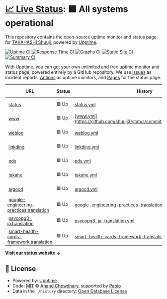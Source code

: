 # [📈 Live Status](https://status.shuuji3.xyz): <!--live status--> **🟩 All systems operational**

This repository contains the open-source uptime monitor and status page for [TAKAHASHI Shuuji](https://shuuji3.xyz), powered by [Upptime](https://github.com/upptime/upptime).

[![Uptime CI](https://github.com/shuuji3/status/workflows/Uptime%20CI/badge.svg)](https://github.com/shuuji3/status/actions?query=workflow%3A%22Uptime+CI%22)
[![Response Time CI](https://github.com/shuuji3/status/workflows/Response%20Time%20CI/badge.svg)](https://github.com/shuuji3/status/actions?query=workflow%3A%22Response+Time+CI%22)
[![Graphs CI](https://github.com/shuuji3/status/workflows/Graphs%20CI/badge.svg)](https://github.com/shuuji3/status/actions?query=workflow%3A%22Graphs+CI%22)
[![Static Site CI](https://github.com/shuuji3/status/workflows/Static%20Site%20CI/badge.svg)](https://github.com/shuuji3/status/actions?query=workflow%3A%22Static+Site+CI%22)
[![Summary CI](https://github.com/shuuji3/status/workflows/Summary%20CI/badge.svg)](https://github.com/shuuji3/status/actions?query=workflow%3A%22Summary+CI%22)

With [Upptime](https://upptime.js.org), you can get your own unlimited and free uptime monitor and status page, powered entirely by a GitHub repository. We use [Issues](https://github.com/shuuji3/status/issues) as incident reports, [Actions](https://github.com/shuuji3/status/actions) as uptime monitors, and [Pages](https://status.shuuji3.xyz) for the status page.

<!--start: status pages-->
<!-- This summary is generated by Upptime (https://github.com/upptime/upptime) -->
<!-- Do not edit this manually, your changes will be overwritten -->
<!-- prettier-ignore -->
| URL | Status | History | Response Time | Uptime |
| --- | ------ | ------- | ------------- | ------ |
| <img alt="" src="https://icons.duckduckgo.com/ip3/status.shuuji3.xyz.ico" height="13"> [status](https://status.shuuji3.xyz) | 🟩 Up | [status.yml](https://github.com/shuuji3/status/commits/HEAD/history/status.yml) | <details><summary><img alt="Response time graph" src="./graphs/status/response-time-week.png" height="20"> 145ms</summary><br><a href="https://status.shuuji3.xyz/history/status"><img alt="Response time 165" src="https://img.shields.io/endpoint?url=https%3A%2F%2Fraw.githubusercontent.com%2Fshuuji3%2Fstatus%2FHEAD%2Fapi%2Fstatus%2Fresponse-time.json"></a><br><a href="https://status.shuuji3.xyz/history/status"><img alt="24-hour response time 122" src="https://img.shields.io/endpoint?url=https%3A%2F%2Fraw.githubusercontent.com%2Fshuuji3%2Fstatus%2FHEAD%2Fapi%2Fstatus%2Fresponse-time-day.json"></a><br><a href="https://status.shuuji3.xyz/history/status"><img alt="7-day response time 145" src="https://img.shields.io/endpoint?url=https%3A%2F%2Fraw.githubusercontent.com%2Fshuuji3%2Fstatus%2FHEAD%2Fapi%2Fstatus%2Fresponse-time-week.json"></a><br><a href="https://status.shuuji3.xyz/history/status"><img alt="30-day response time 148" src="https://img.shields.io/endpoint?url=https%3A%2F%2Fraw.githubusercontent.com%2Fshuuji3%2Fstatus%2FHEAD%2Fapi%2Fstatus%2Fresponse-time-month.json"></a><br><a href="https://status.shuuji3.xyz/history/status"><img alt="1-year response time 165" src="https://img.shields.io/endpoint?url=https%3A%2F%2Fraw.githubusercontent.com%2Fshuuji3%2Fstatus%2FHEAD%2Fapi%2Fstatus%2Fresponse-time-year.json"></a></details> | <details><summary><a href="https://status.shuuji3.xyz/history/status">100.00%</a></summary><a href="https://status.shuuji3.xyz/history/status"><img alt="All-time uptime 99.96%" src="https://img.shields.io/endpoint?url=https%3A%2F%2Fraw.githubusercontent.com%2Fshuuji3%2Fstatus%2FHEAD%2Fapi%2Fstatus%2Fuptime.json"></a><br><a href="https://status.shuuji3.xyz/history/status"><img alt="24-hour uptime 100.00%" src="https://img.shields.io/endpoint?url=https%3A%2F%2Fraw.githubusercontent.com%2Fshuuji3%2Fstatus%2FHEAD%2Fapi%2Fstatus%2Fuptime-day.json"></a><br><a href="https://status.shuuji3.xyz/history/status"><img alt="7-day uptime 100.00%" src="https://img.shields.io/endpoint?url=https%3A%2F%2Fraw.githubusercontent.com%2Fshuuji3%2Fstatus%2FHEAD%2Fapi%2Fstatus%2Fuptime-week.json"></a><br><a href="https://status.shuuji3.xyz/history/status"><img alt="30-day uptime 100.00%" src="https://img.shields.io/endpoint?url=https%3A%2F%2Fraw.githubusercontent.com%2Fshuuji3%2Fstatus%2FHEAD%2Fapi%2Fstatus%2Fuptime-month.json"></a><br><a href="https://status.shuuji3.xyz/history/status"><img alt="1-year uptime 99.96%" src="https://img.shields.io/endpoint?url=https%3A%2F%2Fraw.githubusercontent.com%2Fshuuji3%2Fstatus%2FHEAD%2Fapi%2Fstatus%2Fuptime-year.json"></a></details>
| <img alt="" src="https://icons.duckduckgo.com/ip3/www.shuuji3.xyz.ico" height="13"> [www](https://www.shuuji3.xyz) | 🟩 Up | [www.yml](https://github.com/shuuji3/status/commits/HEAD/history/www.yml) | <details><summary><img alt="Response time graph" src="./graphs/www/response-time-week.png" height="20"> 330ms</summary><br><a href="https://status.shuuji3.xyz/history/www"><img alt="Response time 437" src="https://img.shields.io/endpoint?url=https%3A%2F%2Fraw.githubusercontent.com%2Fshuuji3%2Fstatus%2FHEAD%2Fapi%2Fwww%2Fresponse-time.json"></a><br><a href="https://status.shuuji3.xyz/history/www"><img alt="24-hour response time 276" src="https://img.shields.io/endpoint?url=https%3A%2F%2Fraw.githubusercontent.com%2Fshuuji3%2Fstatus%2FHEAD%2Fapi%2Fwww%2Fresponse-time-day.json"></a><br><a href="https://status.shuuji3.xyz/history/www"><img alt="7-day response time 330" src="https://img.shields.io/endpoint?url=https%3A%2F%2Fraw.githubusercontent.com%2Fshuuji3%2Fstatus%2FHEAD%2Fapi%2Fwww%2Fresponse-time-week.json"></a><br><a href="https://status.shuuji3.xyz/history/www"><img alt="30-day response time 448" src="https://img.shields.io/endpoint?url=https%3A%2F%2Fraw.githubusercontent.com%2Fshuuji3%2Fstatus%2FHEAD%2Fapi%2Fwww%2Fresponse-time-month.json"></a><br><a href="https://status.shuuji3.xyz/history/www"><img alt="1-year response time 437" src="https://img.shields.io/endpoint?url=https%3A%2F%2Fraw.githubusercontent.com%2Fshuuji3%2Fstatus%2FHEAD%2Fapi%2Fwww%2Fresponse-time-year.json"></a></details> | <details><summary><a href="https://status.shuuji3.xyz/history/www">100.00%</a></summary><a href="https://status.shuuji3.xyz/history/www"><img alt="All-time uptime 99.99%" src="https://img.shields.io/endpoint?url=https%3A%2F%2Fraw.githubusercontent.com%2Fshuuji3%2Fstatus%2FHEAD%2Fapi%2Fwww%2Fuptime.json"></a><br><a href="https://status.shuuji3.xyz/history/www"><img alt="24-hour uptime 100.00%" src="https://img.shields.io/endpoint?url=https%3A%2F%2Fraw.githubusercontent.com%2Fshuuji3%2Fstatus%2FHEAD%2Fapi%2Fwww%2Fuptime-day.json"></a><br><a href="https://status.shuuji3.xyz/history/www"><img alt="7-day uptime 100.00%" src="https://img.shields.io/endpoint?url=https%3A%2F%2Fraw.githubusercontent.com%2Fshuuji3%2Fstatus%2FHEAD%2Fapi%2Fwww%2Fuptime-week.json"></a><br><a href="https://status.shuuji3.xyz/history/www"><img alt="30-day uptime 100.00%" src="https://img.shields.io/endpoint?url=https%3A%2F%2Fraw.githubusercontent.com%2Fshuuji3%2Fstatus%2FHEAD%2Fapi%2Fwww%2Fuptime-month.json"></a><br><a href="https://status.shuuji3.xyz/history/www"><img alt="1-year uptime 99.99%" src="https://img.shields.io/endpoint?url=https%3A%2F%2Fraw.githubusercontent.com%2Fshuuji3%2Fstatus%2FHEAD%2Fapi%2Fwww%2Fuptime-year.json"></a></details>
| <img alt="" src="https://icons.duckduckgo.com/ip3/weblog.shuuji3.xyz.ico" height="13"> [weblog](https://weblog.shuuji3.xyz) | 🟩 Up | [weblog.yml](https://github.com/shuuji3/status/commits/HEAD/history/weblog.yml) | <details><summary><img alt="Response time graph" src="./graphs/weblog/response-time-week.png" height="20"> 135ms</summary><br><a href="https://status.shuuji3.xyz/history/weblog"><img alt="Response time 163" src="https://img.shields.io/endpoint?url=https%3A%2F%2Fraw.githubusercontent.com%2Fshuuji3%2Fstatus%2FHEAD%2Fapi%2Fweblog%2Fresponse-time.json"></a><br><a href="https://status.shuuji3.xyz/history/weblog"><img alt="24-hour response time 51" src="https://img.shields.io/endpoint?url=https%3A%2F%2Fraw.githubusercontent.com%2Fshuuji3%2Fstatus%2FHEAD%2Fapi%2Fweblog%2Fresponse-time-day.json"></a><br><a href="https://status.shuuji3.xyz/history/weblog"><img alt="7-day response time 135" src="https://img.shields.io/endpoint?url=https%3A%2F%2Fraw.githubusercontent.com%2Fshuuji3%2Fstatus%2FHEAD%2Fapi%2Fweblog%2Fresponse-time-week.json"></a><br><a href="https://status.shuuji3.xyz/history/weblog"><img alt="30-day response time 156" src="https://img.shields.io/endpoint?url=https%3A%2F%2Fraw.githubusercontent.com%2Fshuuji3%2Fstatus%2FHEAD%2Fapi%2Fweblog%2Fresponse-time-month.json"></a><br><a href="https://status.shuuji3.xyz/history/weblog"><img alt="1-year response time 163" src="https://img.shields.io/endpoint?url=https%3A%2F%2Fraw.githubusercontent.com%2Fshuuji3%2Fstatus%2FHEAD%2Fapi%2Fweblog%2Fresponse-time-year.json"></a></details> | <details><summary><a href="https://status.shuuji3.xyz/history/weblog">100.00%</a></summary><a href="https://status.shuuji3.xyz/history/weblog"><img alt="All-time uptime 100.00%" src="https://img.shields.io/endpoint?url=https%3A%2F%2Fraw.githubusercontent.com%2Fshuuji3%2Fstatus%2FHEAD%2Fapi%2Fweblog%2Fuptime.json"></a><br><a href="https://status.shuuji3.xyz/history/weblog"><img alt="24-hour uptime 100.00%" src="https://img.shields.io/endpoint?url=https%3A%2F%2Fraw.githubusercontent.com%2Fshuuji3%2Fstatus%2FHEAD%2Fapi%2Fweblog%2Fuptime-day.json"></a><br><a href="https://status.shuuji3.xyz/history/weblog"><img alt="7-day uptime 100.00%" src="https://img.shields.io/endpoint?url=https%3A%2F%2Fraw.githubusercontent.com%2Fshuuji3%2Fstatus%2FHEAD%2Fapi%2Fweblog%2Fuptime-week.json"></a><br><a href="https://status.shuuji3.xyz/history/weblog"><img alt="30-day uptime 100.00%" src="https://img.shields.io/endpoint?url=https%3A%2F%2Fraw.githubusercontent.com%2Fshuuji3%2Fstatus%2FHEAD%2Fapi%2Fweblog%2Fuptime-month.json"></a><br><a href="https://status.shuuji3.xyz/history/weblog"><img alt="1-year uptime 100.00%" src="https://img.shields.io/endpoint?url=https%3A%2F%2Fraw.githubusercontent.com%2Fshuuji3%2Fstatus%2FHEAD%2Fapi%2Fweblog%2Fuptime-year.json"></a></details>
| <img alt="" src="https://icons.duckduckgo.com/ip3/linkding.shuuji3.xyz.ico" height="13"> [linkding](https://linkding.shuuji3.xyz) | 🟩 Up | [linkding.yml](https://github.com/shuuji3/status/commits/HEAD/history/linkding.yml) | <details><summary><img alt="Response time graph" src="./graphs/linkding/response-time-week.png" height="20"> 1013ms</summary><br><a href="https://status.shuuji3.xyz/history/linkding"><img alt="Response time 996" src="https://img.shields.io/endpoint?url=https%3A%2F%2Fraw.githubusercontent.com%2Fshuuji3%2Fstatus%2FHEAD%2Fapi%2Flinkding%2Fresponse-time.json"></a><br><a href="https://status.shuuji3.xyz/history/linkding"><img alt="24-hour response time 1032" src="https://img.shields.io/endpoint?url=https%3A%2F%2Fraw.githubusercontent.com%2Fshuuji3%2Fstatus%2FHEAD%2Fapi%2Flinkding%2Fresponse-time-day.json"></a><br><a href="https://status.shuuji3.xyz/history/linkding"><img alt="7-day response time 1013" src="https://img.shields.io/endpoint?url=https%3A%2F%2Fraw.githubusercontent.com%2Fshuuji3%2Fstatus%2FHEAD%2Fapi%2Flinkding%2Fresponse-time-week.json"></a><br><a href="https://status.shuuji3.xyz/history/linkding"><img alt="30-day response time 984" src="https://img.shields.io/endpoint?url=https%3A%2F%2Fraw.githubusercontent.com%2Fshuuji3%2Fstatus%2FHEAD%2Fapi%2Flinkding%2Fresponse-time-month.json"></a><br><a href="https://status.shuuji3.xyz/history/linkding"><img alt="1-year response time 996" src="https://img.shields.io/endpoint?url=https%3A%2F%2Fraw.githubusercontent.com%2Fshuuji3%2Fstatus%2FHEAD%2Fapi%2Flinkding%2Fresponse-time-year.json"></a></details> | <details><summary><a href="https://status.shuuji3.xyz/history/linkding">100.00%</a></summary><a href="https://status.shuuji3.xyz/history/linkding"><img alt="All-time uptime 99.99%" src="https://img.shields.io/endpoint?url=https%3A%2F%2Fraw.githubusercontent.com%2Fshuuji3%2Fstatus%2FHEAD%2Fapi%2Flinkding%2Fuptime.json"></a><br><a href="https://status.shuuji3.xyz/history/linkding"><img alt="24-hour uptime 100.00%" src="https://img.shields.io/endpoint?url=https%3A%2F%2Fraw.githubusercontent.com%2Fshuuji3%2Fstatus%2FHEAD%2Fapi%2Flinkding%2Fuptime-day.json"></a><br><a href="https://status.shuuji3.xyz/history/linkding"><img alt="7-day uptime 100.00%" src="https://img.shields.io/endpoint?url=https%3A%2F%2Fraw.githubusercontent.com%2Fshuuji3%2Fstatus%2FHEAD%2Fapi%2Flinkding%2Fuptime-week.json"></a><br><a href="https://status.shuuji3.xyz/history/linkding"><img alt="30-day uptime 100.00%" src="https://img.shields.io/endpoint?url=https%3A%2F%2Fraw.githubusercontent.com%2Fshuuji3%2Fstatus%2FHEAD%2Fapi%2Flinkding%2Fuptime-month.json"></a><br><a href="https://status.shuuji3.xyz/history/linkding"><img alt="1-year uptime 99.99%" src="https://img.shields.io/endpoint?url=https%3A%2F%2Fraw.githubusercontent.com%2Fshuuji3%2Fstatus%2FHEAD%2Fapi%2Flinkding%2Fuptime-year.json"></a></details>
| <img alt="" src="https://icons.duckduckgo.com/ip3/pds.shuuji3.xyz.ico" height="13"> [pds](https://pds.shuuji3.xyz) | 🟩 Up | [pds.yml](https://github.com/shuuji3/status/commits/HEAD/history/pds.yml) | <details><summary><img alt="Response time graph" src="./graphs/pds/response-time-week.png" height="20"> 541ms</summary><br><a href="https://status.shuuji3.xyz/history/pds"><img alt="Response time 584" src="https://img.shields.io/endpoint?url=https%3A%2F%2Fraw.githubusercontent.com%2Fshuuji3%2Fstatus%2FHEAD%2Fapi%2Fpds%2Fresponse-time.json"></a><br><a href="https://status.shuuji3.xyz/history/pds"><img alt="24-hour response time 599" src="https://img.shields.io/endpoint?url=https%3A%2F%2Fraw.githubusercontent.com%2Fshuuji3%2Fstatus%2FHEAD%2Fapi%2Fpds%2Fresponse-time-day.json"></a><br><a href="https://status.shuuji3.xyz/history/pds"><img alt="7-day response time 541" src="https://img.shields.io/endpoint?url=https%3A%2F%2Fraw.githubusercontent.com%2Fshuuji3%2Fstatus%2FHEAD%2Fapi%2Fpds%2Fresponse-time-week.json"></a><br><a href="https://status.shuuji3.xyz/history/pds"><img alt="30-day response time 563" src="https://img.shields.io/endpoint?url=https%3A%2F%2Fraw.githubusercontent.com%2Fshuuji3%2Fstatus%2FHEAD%2Fapi%2Fpds%2Fresponse-time-month.json"></a><br><a href="https://status.shuuji3.xyz/history/pds"><img alt="1-year response time 584" src="https://img.shields.io/endpoint?url=https%3A%2F%2Fraw.githubusercontent.com%2Fshuuji3%2Fstatus%2FHEAD%2Fapi%2Fpds%2Fresponse-time-year.json"></a></details> | <details><summary><a href="https://status.shuuji3.xyz/history/pds">100.00%</a></summary><a href="https://status.shuuji3.xyz/history/pds"><img alt="All-time uptime 99.99%" src="https://img.shields.io/endpoint?url=https%3A%2F%2Fraw.githubusercontent.com%2Fshuuji3%2Fstatus%2FHEAD%2Fapi%2Fpds%2Fuptime.json"></a><br><a href="https://status.shuuji3.xyz/history/pds"><img alt="24-hour uptime 100.00%" src="https://img.shields.io/endpoint?url=https%3A%2F%2Fraw.githubusercontent.com%2Fshuuji3%2Fstatus%2FHEAD%2Fapi%2Fpds%2Fuptime-day.json"></a><br><a href="https://status.shuuji3.xyz/history/pds"><img alt="7-day uptime 100.00%" src="https://img.shields.io/endpoint?url=https%3A%2F%2Fraw.githubusercontent.com%2Fshuuji3%2Fstatus%2FHEAD%2Fapi%2Fpds%2Fuptime-week.json"></a><br><a href="https://status.shuuji3.xyz/history/pds"><img alt="30-day uptime 100.00%" src="https://img.shields.io/endpoint?url=https%3A%2F%2Fraw.githubusercontent.com%2Fshuuji3%2Fstatus%2FHEAD%2Fapi%2Fpds%2Fuptime-month.json"></a><br><a href="https://status.shuuji3.xyz/history/pds"><img alt="1-year uptime 99.99%" src="https://img.shields.io/endpoint?url=https%3A%2F%2Fraw.githubusercontent.com%2Fshuuji3%2Fstatus%2FHEAD%2Fapi%2Fpds%2Fuptime-year.json"></a></details>
| <img alt="" src="https://icons.duckduckgo.com/ip3/takahe.shuuji3.xyz.ico" height="13"> [takahe](https://takahe.shuuji3.xyz) | 🟩 Up | [takahe.yml](https://github.com/shuuji3/status/commits/HEAD/history/takahe.yml) | <details><summary><img alt="Response time graph" src="./graphs/takahe/response-time-week.png" height="20"> 420ms</summary><br><a href="https://status.shuuji3.xyz/history/takahe"><img alt="Response time 419" src="https://img.shields.io/endpoint?url=https%3A%2F%2Fraw.githubusercontent.com%2Fshuuji3%2Fstatus%2FHEAD%2Fapi%2Ftakahe%2Fresponse-time.json"></a><br><a href="https://status.shuuji3.xyz/history/takahe"><img alt="24-hour response time 433" src="https://img.shields.io/endpoint?url=https%3A%2F%2Fraw.githubusercontent.com%2Fshuuji3%2Fstatus%2FHEAD%2Fapi%2Ftakahe%2Fresponse-time-day.json"></a><br><a href="https://status.shuuji3.xyz/history/takahe"><img alt="7-day response time 420" src="https://img.shields.io/endpoint?url=https%3A%2F%2Fraw.githubusercontent.com%2Fshuuji3%2Fstatus%2FHEAD%2Fapi%2Ftakahe%2Fresponse-time-week.json"></a><br><a href="https://status.shuuji3.xyz/history/takahe"><img alt="30-day response time 412" src="https://img.shields.io/endpoint?url=https%3A%2F%2Fraw.githubusercontent.com%2Fshuuji3%2Fstatus%2FHEAD%2Fapi%2Ftakahe%2Fresponse-time-month.json"></a><br><a href="https://status.shuuji3.xyz/history/takahe"><img alt="1-year response time 419" src="https://img.shields.io/endpoint?url=https%3A%2F%2Fraw.githubusercontent.com%2Fshuuji3%2Fstatus%2FHEAD%2Fapi%2Ftakahe%2Fresponse-time-year.json"></a></details> | <details><summary><a href="https://status.shuuji3.xyz/history/takahe">100.00%</a></summary><a href="https://status.shuuji3.xyz/history/takahe"><img alt="All-time uptime 99.99%" src="https://img.shields.io/endpoint?url=https%3A%2F%2Fraw.githubusercontent.com%2Fshuuji3%2Fstatus%2FHEAD%2Fapi%2Ftakahe%2Fuptime.json"></a><br><a href="https://status.shuuji3.xyz/history/takahe"><img alt="24-hour uptime 100.00%" src="https://img.shields.io/endpoint?url=https%3A%2F%2Fraw.githubusercontent.com%2Fshuuji3%2Fstatus%2FHEAD%2Fapi%2Ftakahe%2Fuptime-day.json"></a><br><a href="https://status.shuuji3.xyz/history/takahe"><img alt="7-day uptime 100.00%" src="https://img.shields.io/endpoint?url=https%3A%2F%2Fraw.githubusercontent.com%2Fshuuji3%2Fstatus%2FHEAD%2Fapi%2Ftakahe%2Fuptime-week.json"></a><br><a href="https://status.shuuji3.xyz/history/takahe"><img alt="30-day uptime 100.00%" src="https://img.shields.io/endpoint?url=https%3A%2F%2Fraw.githubusercontent.com%2Fshuuji3%2Fstatus%2FHEAD%2Fapi%2Ftakahe%2Fuptime-month.json"></a><br><a href="https://status.shuuji3.xyz/history/takahe"><img alt="1-year uptime 99.99%" src="https://img.shields.io/endpoint?url=https%3A%2F%2Fraw.githubusercontent.com%2Fshuuji3%2Fstatus%2FHEAD%2Fapi%2Ftakahe%2Fuptime-year.json"></a></details>
| <img alt="" src="https://icons.duckduckgo.com/ip3/argocd.shuuji3.xyz.ico" height="13"> [argocd](https://argocd.shuuji3.xyz) | 🟩 Up | [argocd.yml](https://github.com/shuuji3/status/commits/HEAD/history/argocd.yml) | <details><summary><img alt="Response time graph" src="./graphs/argocd/response-time-week.png" height="20"> 314ms</summary><br><a href="https://status.shuuji3.xyz/history/argocd"><img alt="Response time 327" src="https://img.shields.io/endpoint?url=https%3A%2F%2Fraw.githubusercontent.com%2Fshuuji3%2Fstatus%2FHEAD%2Fapi%2Fargocd%2Fresponse-time.json"></a><br><a href="https://status.shuuji3.xyz/history/argocd"><img alt="24-hour response time 346" src="https://img.shields.io/endpoint?url=https%3A%2F%2Fraw.githubusercontent.com%2Fshuuji3%2Fstatus%2FHEAD%2Fapi%2Fargocd%2Fresponse-time-day.json"></a><br><a href="https://status.shuuji3.xyz/history/argocd"><img alt="7-day response time 314" src="https://img.shields.io/endpoint?url=https%3A%2F%2Fraw.githubusercontent.com%2Fshuuji3%2Fstatus%2FHEAD%2Fapi%2Fargocd%2Fresponse-time-week.json"></a><br><a href="https://status.shuuji3.xyz/history/argocd"><img alt="30-day response time 311" src="https://img.shields.io/endpoint?url=https%3A%2F%2Fraw.githubusercontent.com%2Fshuuji3%2Fstatus%2FHEAD%2Fapi%2Fargocd%2Fresponse-time-month.json"></a><br><a href="https://status.shuuji3.xyz/history/argocd"><img alt="1-year response time 327" src="https://img.shields.io/endpoint?url=https%3A%2F%2Fraw.githubusercontent.com%2Fshuuji3%2Fstatus%2FHEAD%2Fapi%2Fargocd%2Fresponse-time-year.json"></a></details> | <details><summary><a href="https://status.shuuji3.xyz/history/argocd">100.00%</a></summary><a href="https://status.shuuji3.xyz/history/argocd"><img alt="All-time uptime 100.00%" src="https://img.shields.io/endpoint?url=https%3A%2F%2Fraw.githubusercontent.com%2Fshuuji3%2Fstatus%2FHEAD%2Fapi%2Fargocd%2Fuptime.json"></a><br><a href="https://status.shuuji3.xyz/history/argocd"><img alt="24-hour uptime 100.00%" src="https://img.shields.io/endpoint?url=https%3A%2F%2Fraw.githubusercontent.com%2Fshuuji3%2Fstatus%2FHEAD%2Fapi%2Fargocd%2Fuptime-day.json"></a><br><a href="https://status.shuuji3.xyz/history/argocd"><img alt="7-day uptime 100.00%" src="https://img.shields.io/endpoint?url=https%3A%2F%2Fraw.githubusercontent.com%2Fshuuji3%2Fstatus%2FHEAD%2Fapi%2Fargocd%2Fuptime-week.json"></a><br><a href="https://status.shuuji3.xyz/history/argocd"><img alt="30-day uptime 100.00%" src="https://img.shields.io/endpoint?url=https%3A%2F%2Fraw.githubusercontent.com%2Fshuuji3%2Fstatus%2FHEAD%2Fapi%2Fargocd%2Fuptime-month.json"></a><br><a href="https://status.shuuji3.xyz/history/argocd"><img alt="1-year uptime 100.00%" src="https://img.shields.io/endpoint?url=https%3A%2F%2Fraw.githubusercontent.com%2Fshuuji3%2Fstatus%2FHEAD%2Fapi%2Fargocd%2Fuptime-year.json"></a></details>
| <img alt="" src="https://icons.duckduckgo.com/ip3/google-engineering-practices.translation.shuuji3.xyz.ico" height="13"> [google-engineering-practices.translation](https://google-engineering-practices.translation.shuuji3.xyz) | 🟩 Up | [google-engineering-practices-translation.yml](https://github.com/shuuji3/status/commits/HEAD/history/google-engineering-practices-translation.yml) | <details><summary><img alt="Response time graph" src="./graphs/google-engineering-practices-translation/response-time-week.png" height="20"> 161ms</summary><br><a href="https://status.shuuji3.xyz/history/google-engineering-practices-translation"><img alt="Response time 156" src="https://img.shields.io/endpoint?url=https%3A%2F%2Fraw.githubusercontent.com%2Fshuuji3%2Fstatus%2FHEAD%2Fapi%2Fgoogle-engineering-practices-translation%2Fresponse-time.json"></a><br><a href="https://status.shuuji3.xyz/history/google-engineering-practices-translation"><img alt="24-hour response time 127" src="https://img.shields.io/endpoint?url=https%3A%2F%2Fraw.githubusercontent.com%2Fshuuji3%2Fstatus%2FHEAD%2Fapi%2Fgoogle-engineering-practices-translation%2Fresponse-time-day.json"></a><br><a href="https://status.shuuji3.xyz/history/google-engineering-practices-translation"><img alt="7-day response time 161" src="https://img.shields.io/endpoint?url=https%3A%2F%2Fraw.githubusercontent.com%2Fshuuji3%2Fstatus%2FHEAD%2Fapi%2Fgoogle-engineering-practices-translation%2Fresponse-time-week.json"></a><br><a href="https://status.shuuji3.xyz/history/google-engineering-practices-translation"><img alt="30-day response time 149" src="https://img.shields.io/endpoint?url=https%3A%2F%2Fraw.githubusercontent.com%2Fshuuji3%2Fstatus%2FHEAD%2Fapi%2Fgoogle-engineering-practices-translation%2Fresponse-time-month.json"></a><br><a href="https://status.shuuji3.xyz/history/google-engineering-practices-translation"><img alt="1-year response time 156" src="https://img.shields.io/endpoint?url=https%3A%2F%2Fraw.githubusercontent.com%2Fshuuji3%2Fstatus%2FHEAD%2Fapi%2Fgoogle-engineering-practices-translation%2Fresponse-time-year.json"></a></details> | <details><summary><a href="https://status.shuuji3.xyz/history/google-engineering-practices-translation">100.00%</a></summary><a href="https://status.shuuji3.xyz/history/google-engineering-practices-translation"><img alt="All-time uptime 100.00%" src="https://img.shields.io/endpoint?url=https%3A%2F%2Fraw.githubusercontent.com%2Fshuuji3%2Fstatus%2FHEAD%2Fapi%2Fgoogle-engineering-practices-translation%2Fuptime.json"></a><br><a href="https://status.shuuji3.xyz/history/google-engineering-practices-translation"><img alt="24-hour uptime 100.00%" src="https://img.shields.io/endpoint?url=https%3A%2F%2Fraw.githubusercontent.com%2Fshuuji3%2Fstatus%2FHEAD%2Fapi%2Fgoogle-engineering-practices-translation%2Fuptime-day.json"></a><br><a href="https://status.shuuji3.xyz/history/google-engineering-practices-translation"><img alt="7-day uptime 100.00%" src="https://img.shields.io/endpoint?url=https%3A%2F%2Fraw.githubusercontent.com%2Fshuuji3%2Fstatus%2FHEAD%2Fapi%2Fgoogle-engineering-practices-translation%2Fuptime-week.json"></a><br><a href="https://status.shuuji3.xyz/history/google-engineering-practices-translation"><img alt="30-day uptime 100.00%" src="https://img.shields.io/endpoint?url=https%3A%2F%2Fraw.githubusercontent.com%2Fshuuji3%2Fstatus%2FHEAD%2Fapi%2Fgoogle-engineering-practices-translation%2Fuptime-month.json"></a><br><a href="https://status.shuuji3.xyz/history/google-engineering-practices-translation"><img alt="1-year uptime 100.00%" src="https://img.shields.io/endpoint?url=https%3A%2F%2Fraw.githubusercontent.com%2Fshuuji3%2Fstatus%2FHEAD%2Fapi%2Fgoogle-engineering-practices-translation%2Fuptime-year.json"></a></details>
| <img alt="" src="https://icons.duckduckgo.com/ip3/psycopg3-ja.translation.shuuji3.xyz.ico" height="13"> [psycopg3-ja.translation](https://psycopg3-ja.translation.shuuji3.xyz) | 🟩 Up | [psycopg3-ja-translation.yml](https://github.com/shuuji3/status/commits/HEAD/history/psycopg3-ja-translation.yml) | <details><summary><img alt="Response time graph" src="./graphs/psycopg3-ja-translation/response-time-week.png" height="20"> 284ms</summary><br><a href="https://status.shuuji3.xyz/history/psycopg3-ja-translation"><img alt="Response time 273" src="https://img.shields.io/endpoint?url=https%3A%2F%2Fraw.githubusercontent.com%2Fshuuji3%2Fstatus%2FHEAD%2Fapi%2Fpsycopg3-ja-translation%2Fresponse-time.json"></a><br><a href="https://status.shuuji3.xyz/history/psycopg3-ja-translation"><img alt="24-hour response time 279" src="https://img.shields.io/endpoint?url=https%3A%2F%2Fraw.githubusercontent.com%2Fshuuji3%2Fstatus%2FHEAD%2Fapi%2Fpsycopg3-ja-translation%2Fresponse-time-day.json"></a><br><a href="https://status.shuuji3.xyz/history/psycopg3-ja-translation"><img alt="7-day response time 284" src="https://img.shields.io/endpoint?url=https%3A%2F%2Fraw.githubusercontent.com%2Fshuuji3%2Fstatus%2FHEAD%2Fapi%2Fpsycopg3-ja-translation%2Fresponse-time-week.json"></a><br><a href="https://status.shuuji3.xyz/history/psycopg3-ja-translation"><img alt="30-day response time 276" src="https://img.shields.io/endpoint?url=https%3A%2F%2Fraw.githubusercontent.com%2Fshuuji3%2Fstatus%2FHEAD%2Fapi%2Fpsycopg3-ja-translation%2Fresponse-time-month.json"></a><br><a href="https://status.shuuji3.xyz/history/psycopg3-ja-translation"><img alt="1-year response time 273" src="https://img.shields.io/endpoint?url=https%3A%2F%2Fraw.githubusercontent.com%2Fshuuji3%2Fstatus%2FHEAD%2Fapi%2Fpsycopg3-ja-translation%2Fresponse-time-year.json"></a></details> | <details><summary><a href="https://status.shuuji3.xyz/history/psycopg3-ja-translation">100.00%</a></summary><a href="https://status.shuuji3.xyz/history/psycopg3-ja-translation"><img alt="All-time uptime 100.00%" src="https://img.shields.io/endpoint?url=https%3A%2F%2Fraw.githubusercontent.com%2Fshuuji3%2Fstatus%2FHEAD%2Fapi%2Fpsycopg3-ja-translation%2Fuptime.json"></a><br><a href="https://status.shuuji3.xyz/history/psycopg3-ja-translation"><img alt="24-hour uptime 100.00%" src="https://img.shields.io/endpoint?url=https%3A%2F%2Fraw.githubusercontent.com%2Fshuuji3%2Fstatus%2FHEAD%2Fapi%2Fpsycopg3-ja-translation%2Fuptime-day.json"></a><br><a href="https://status.shuuji3.xyz/history/psycopg3-ja-translation"><img alt="7-day uptime 100.00%" src="https://img.shields.io/endpoint?url=https%3A%2F%2Fraw.githubusercontent.com%2Fshuuji3%2Fstatus%2FHEAD%2Fapi%2Fpsycopg3-ja-translation%2Fuptime-week.json"></a><br><a href="https://status.shuuji3.xyz/history/psycopg3-ja-translation"><img alt="30-day uptime 100.00%" src="https://img.shields.io/endpoint?url=https%3A%2F%2Fraw.githubusercontent.com%2Fshuuji3%2Fstatus%2FHEAD%2Fapi%2Fpsycopg3-ja-translation%2Fuptime-month.json"></a><br><a href="https://status.shuuji3.xyz/history/psycopg3-ja-translation"><img alt="1-year uptime 100.00%" src="https://img.shields.io/endpoint?url=https%3A%2F%2Fraw.githubusercontent.com%2Fshuuji3%2Fstatus%2FHEAD%2Fapi%2Fpsycopg3-ja-translation%2Fuptime-year.json"></a></details>
| <img alt="" src="https://icons.duckduckgo.com/ip3/smart-health-cards-framework.translation.shuuji3.xyz.ico" height="13"> [smart-health-cards-framework.translation](https://smart-health-cards-framework.translation.shuuji3.xyz) | 🟩 Up | [smart-health-cards-framework-translation.yml](https://github.com/shuuji3/status/commits/HEAD/history/smart-health-cards-framework-translation.yml) | <details><summary><img alt="Response time graph" src="./graphs/smart-health-cards-framework-translation/response-time-week.png" height="20"> 124ms</summary><br><a href="https://status.shuuji3.xyz/history/smart-health-cards-framework-translation"><img alt="Response time 178" src="https://img.shields.io/endpoint?url=https%3A%2F%2Fraw.githubusercontent.com%2Fshuuji3%2Fstatus%2FHEAD%2Fapi%2Fsmart-health-cards-framework-translation%2Fresponse-time.json"></a><br><a href="https://status.shuuji3.xyz/history/smart-health-cards-framework-translation"><img alt="24-hour response time 59" src="https://img.shields.io/endpoint?url=https%3A%2F%2Fraw.githubusercontent.com%2Fshuuji3%2Fstatus%2FHEAD%2Fapi%2Fsmart-health-cards-framework-translation%2Fresponse-time-day.json"></a><br><a href="https://status.shuuji3.xyz/history/smart-health-cards-framework-translation"><img alt="7-day response time 124" src="https://img.shields.io/endpoint?url=https%3A%2F%2Fraw.githubusercontent.com%2Fshuuji3%2Fstatus%2FHEAD%2Fapi%2Fsmart-health-cards-framework-translation%2Fresponse-time-week.json"></a><br><a href="https://status.shuuji3.xyz/history/smart-health-cards-framework-translation"><img alt="30-day response time 135" src="https://img.shields.io/endpoint?url=https%3A%2F%2Fraw.githubusercontent.com%2Fshuuji3%2Fstatus%2FHEAD%2Fapi%2Fsmart-health-cards-framework-translation%2Fresponse-time-month.json"></a><br><a href="https://status.shuuji3.xyz/history/smart-health-cards-framework-translation"><img alt="1-year response time 178" src="https://img.shields.io/endpoint?url=https%3A%2F%2Fraw.githubusercontent.com%2Fshuuji3%2Fstatus%2FHEAD%2Fapi%2Fsmart-health-cards-framework-translation%2Fresponse-time-year.json"></a></details> | <details><summary><a href="https://status.shuuji3.xyz/history/smart-health-cards-framework-translation">100.00%</a></summary><a href="https://status.shuuji3.xyz/history/smart-health-cards-framework-translation"><img alt="All-time uptime 100.00%" src="https://img.shields.io/endpoint?url=https%3A%2F%2Fraw.githubusercontent.com%2Fshuuji3%2Fstatus%2FHEAD%2Fapi%2Fsmart-health-cards-framework-translation%2Fuptime.json"></a><br><a href="https://status.shuuji3.xyz/history/smart-health-cards-framework-translation"><img alt="24-hour uptime 100.00%" src="https://img.shields.io/endpoint?url=https%3A%2F%2Fraw.githubusercontent.com%2Fshuuji3%2Fstatus%2FHEAD%2Fapi%2Fsmart-health-cards-framework-translation%2Fuptime-day.json"></a><br><a href="https://status.shuuji3.xyz/history/smart-health-cards-framework-translation"><img alt="7-day uptime 100.00%" src="https://img.shields.io/endpoint?url=https%3A%2F%2Fraw.githubusercontent.com%2Fshuuji3%2Fstatus%2FHEAD%2Fapi%2Fsmart-health-cards-framework-translation%2Fuptime-week.json"></a><br><a href="https://status.shuuji3.xyz/history/smart-health-cards-framework-translation"><img alt="30-day uptime 100.00%" src="https://img.shields.io/endpoint?url=https%3A%2F%2Fraw.githubusercontent.com%2Fshuuji3%2Fstatus%2FHEAD%2Fapi%2Fsmart-health-cards-framework-translation%2Fuptime-month.json"></a><br><a href="https://status.shuuji3.xyz/history/smart-health-cards-framework-translation"><img alt="1-year uptime 100.00%" src="https://img.shields.io/endpoint?url=https%3A%2F%2Fraw.githubusercontent.com%2Fshuuji3%2Fstatus%2FHEAD%2Fapi%2Fsmart-health-cards-framework-translation%2Fuptime-year.json"></a></details>

<!--end: status pages-->

[**Visit our status website →**](https://status.shuuji3.xyz)

## 📄 License

- Powered by: [Upptime](https://github.com/upptime/upptime)
- Code: [MIT](./LICENSE) © [Anand Chowdhary](https://anandchowdhary.com), supported by [Pabio](https://pabio.com)
- Data in the `./history` directory: [Open Database License](https://opendatacommons.org/licenses/odbl/1-0/)
